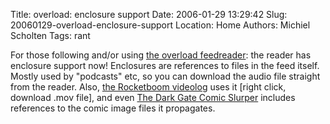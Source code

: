 Title: overload: enclosure support
Date: 2006-01-29 13:29:42
Slug: 20060129-overload-enclosure-support
Location: Home
Authors: Michiel Scholten
Tags: rant

<p>For those following and/or using <a href="https://overload.aquariusoft.org/">the overload feedreader</a>: the reader has enclosure support now! Enclosures are references to files in the feed itself. Mostly used by "podcasts" etc, so you can download the audio file straight from the reader. Also, <a href="http://www.rocketboom.com/">the Rocketboom videolog</a> uses it [right click, download .mov file], and even <a href="http://darkgate.net/comic/">The Dark Gate Comic Slurper</a> includes references to the comic image files it propagates.</p>